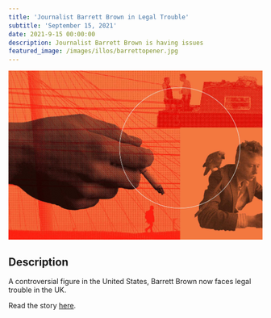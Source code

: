 ```yaml
---
title: 'Journalist Barrett Brown in Legal Trouble'
subtitle: 'September 15, 2021'
date: 2021-9-15 00:00:00
description: Journalist Barrett Brown is having issues
featured_image: /images/illos/barrettopener.jpg
---
```


![](/images/illos/barrettopener.jpg)

## Description
A controversial figure in the United States, Barrett Brown now faces legal trouble in the UK.

Read the story [here](https://www.dallasobserver.com/news/dallas-journalist-barrett-brown-went-to-the-uk-now-he-wants-asylum-12402844). 
